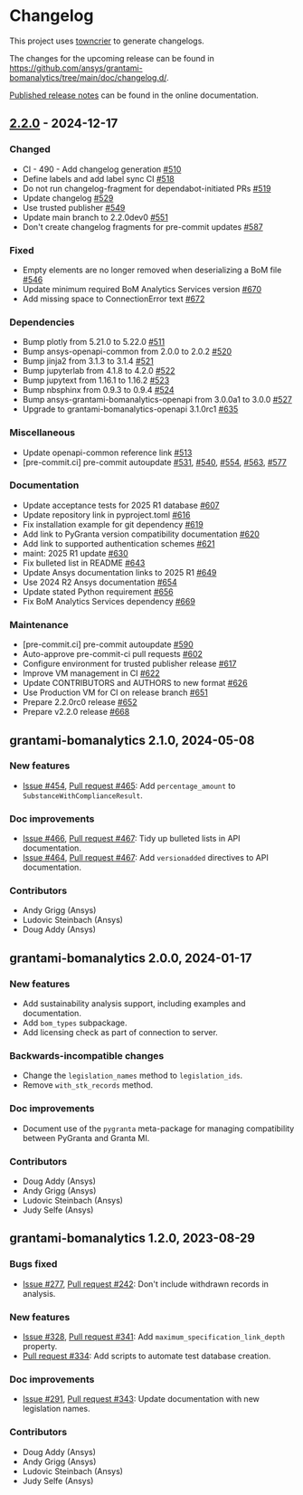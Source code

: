 # Changelog

This project uses [towncrier](https://towncrier.readthedocs.io/) to generate changelogs.

The changes for the upcoming release can be found in
<https://github.com/ansys/grantami-bomanalytics/tree/main/doc/changelog.d/>.

[Published release notes](https://bomanalytics.grantami.docs.pyansys.com/version/stable/changelog.html) can be found in the online documentation.


## [2.2.0](https://github.com/ansys/grantami-bomanalytics/releases/tag/v2.2.0) - 2024-12-17


### Changed

- CI - 490 - Add changelog generation [#510](https://github.com/ansys/grantami-bomanalytics/pull/510)
- Define labels and add label sync CI [#518](https://github.com/ansys/grantami-bomanalytics/pull/518)
- Do not run changelog-fragment for dependabot-initiated PRs [#519](https://github.com/ansys/grantami-bomanalytics/pull/519)
- Update changelog [#529](https://github.com/ansys/grantami-bomanalytics/pull/529)
- Use trusted publisher [#549](https://github.com/ansys/grantami-bomanalytics/pull/549)
- Update main branch to 2.2.0dev0 [#551](https://github.com/ansys/grantami-bomanalytics/pull/551)
- Don't create changelog fragments for pre-commit updates [#587](https://github.com/ansys/grantami-bomanalytics/pull/587)


### Fixed

- Empty elements are no longer removed when deserializing a BoM file [#546](https://github.com/ansys/grantami-bomanalytics/pull/546)
- Update minimum required BoM Analytics Services version [#670](https://github.com/ansys/grantami-bomanalytics/pull/670)
- Add missing space to ConnectionError text [#672](https://github.com/ansys/grantami-bomanalytics/pull/672)


### Dependencies

- Bump plotly from 5.21.0 to 5.22.0 [#511](https://github.com/ansys/grantami-bomanalytics/pull/511)
- Bump ansys-openapi-common from 2.0.0 to 2.0.2 [#520](https://github.com/ansys/grantami-bomanalytics/pull/520)
- Bump jinja2 from 3.1.3 to 3.1.4 [#521](https://github.com/ansys/grantami-bomanalytics/pull/521)
- Bump jupyterlab from 4.1.8 to 4.2.0 [#522](https://github.com/ansys/grantami-bomanalytics/pull/522)
- Bump jupytext from 1.16.1 to 1.16.2 [#523](https://github.com/ansys/grantami-bomanalytics/pull/523)
- Bump nbsphinx from 0.9.3 to 0.9.4 [#524](https://github.com/ansys/grantami-bomanalytics/pull/524)
- Bump ansys-grantami-bomanalytics-openapi from 3.0.0a1 to 3.0.0 [#527](https://github.com/ansys/grantami-bomanalytics/pull/527)
- Upgrade to grantami-bomanalytics-openapi 3.1.0rc1 [#635](https://github.com/ansys/grantami-bomanalytics/pull/635)


### Miscellaneous

- Update openapi-common reference link [#513](https://github.com/ansys/grantami-bomanalytics/pull/513)
- [pre-commit.ci] pre-commit autoupdate [#531](https://github.com/ansys/grantami-bomanalytics/pull/531), [#540](https://github.com/ansys/grantami-bomanalytics/pull/540), [#554](https://github.com/ansys/grantami-bomanalytics/pull/554), [#563](https://github.com/ansys/grantami-bomanalytics/pull/563), [#577](https://github.com/ansys/grantami-bomanalytics/pull/577)


### Documentation

- Update acceptance tests for 2025 R1 database [#607](https://github.com/ansys/grantami-bomanalytics/pull/607)
- Update repository link in pyproject.toml [#616](https://github.com/ansys/grantami-bomanalytics/pull/616)
- Fix installation example for git dependency [#619](https://github.com/ansys/grantami-bomanalytics/pull/619)
- Add link to PyGranta version compatibility documentation [#620](https://github.com/ansys/grantami-bomanalytics/pull/620)
- Add link to supported authentication schemes [#621](https://github.com/ansys/grantami-bomanalytics/pull/621)
- maint: 2025 R1 update [#630](https://github.com/ansys/grantami-bomanalytics/pull/630)
- Fix bulleted list in README [#643](https://github.com/ansys/grantami-bomanalytics/pull/643)
- Update Ansys documentation links to 2025 R1 [#649](https://github.com/ansys/grantami-bomanalytics/pull/649)
- Use 2024 R2 Ansys documentation [#654](https://github.com/ansys/grantami-bomanalytics/pull/654)
- Update stated Python requirement [#656](https://github.com/ansys/grantami-bomanalytics/pull/656)
- Fix BoM Analytics Services dependency [#669](https://github.com/ansys/grantami-bomanalytics/pull/669)


### Maintenance

- [pre-commit.ci] pre-commit autoupdate [#590](https://github.com/ansys/grantami-bomanalytics/pull/590)
- Auto-approve pre-commit-ci pull requests [#602](https://github.com/ansys/grantami-bomanalytics/pull/602)
- Configure environment for trusted publisher release [#617](https://github.com/ansys/grantami-bomanalytics/pull/617)
- Improve VM management in CI [#622](https://github.com/ansys/grantami-bomanalytics/pull/622)
- Update CONTRIBUTORS and AUTHORS to new format [#626](https://github.com/ansys/grantami-bomanalytics/pull/626)
- Use Production VM for CI on release branch [#651](https://github.com/ansys/grantami-bomanalytics/pull/651)
- Prepare 2.2.0rc0 release [#652](https://github.com/ansys/grantami-bomanalytics/pull/652)
- Prepare v2.2.0 release [#668](https://github.com/ansys/grantami-bomanalytics/pull/668)

## grantami-bomanalytics 2.1.0, 2024-05-08

### New features

* [Issue #454](https://github.com/ansys/grantami-bomanalytics/issues/454),
  [Pull request #465](https://github.com/ansys/grantami-bomanalytics/pull/465): Add `percentage_amount` to `SubstanceWithComplianceResult`.

### Doc improvements

* [Issue #466](https://github.com/ansys/grantami-bomanalytics/issues/466),
  [Pull request #467](https://github.com/ansys/grantami-bomanalytics/pull/467): Tidy up bulleted lists in API documentation.
* [Issue #464](https://github.com/ansys/grantami-bomanalytics/issues/466),
  [Pull request #467](https://github.com/ansys/grantami-bomanalytics/pull/467): Add `versionadded` directives to API documentation.

### Contributors

* Andy Grigg (Ansys)
* Ludovic Steinbach (Ansys)
* Doug Addy (Ansys)

## grantami-bomanalytics 2.0.0, 2024-01-17

### New features

* Add sustainability analysis support, including examples and documentation.
* Add `bom_types` subpackage.
* Add licensing check as part of connection to server.

### Backwards-incompatible changes

* Change the `legislation_names` method to `legislation_ids`.
* Remove `with_stk_records` method.

### Doc improvements

* Document use of the `pygranta` meta-package for managing compatibility between PyGranta and
  Granta MI.

### Contributors

* Doug Addy (Ansys)
* Andy Grigg (Ansys)
* Ludovic Steinbach (Ansys)
* Judy Selfe (Ansys)

## grantami-bomanalytics 1.2.0, 2023-08-29

### Bugs fixed

* [Issue #277](https://github.com/ansys/grantami-bomanalytics/issues/277),
  [Pull request #242](https://github.com/ansys/grantami-bomanalytics/pull/282): 
  Don't include withdrawn records in analysis.

### New features

* [Issue #328](https://github.com/ansys/grantami-bomanalytics/issues/328),
  [Pull request #341](https://github.com/ansys/grantami-bomanalytics/pull/341):
  Add `maximum_specification_link_depth` property.
* [Pull request #334](https://github.com/ansys/grantami-bomanalytics/pull/334):
  Add scripts to automate test database creation.

### Doc improvements

* [Issue #291](https://github.com/ansys/grantami-bomanalytics/issues/291),
  [Pull request #343](https://github.com/ansys/grantami-bomanalytics/pull/343):
  Update documentation with new legislation names.

### Contributors

* Doug Addy (Ansys)
* Andy Grigg (Ansys)
* Ludovic Steinbach (Ansys)
* Judy Selfe (Ansys)
